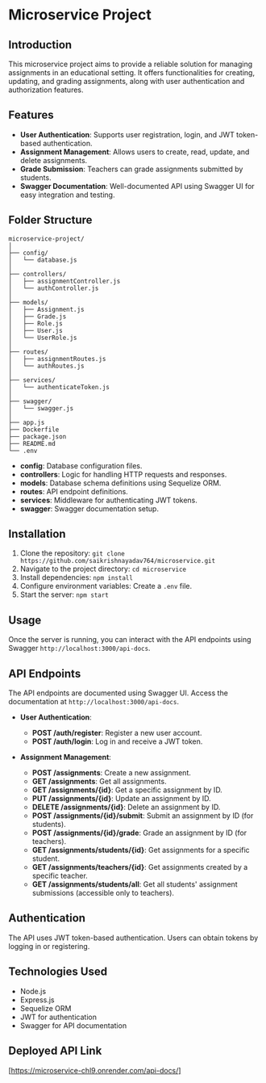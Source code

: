 # Microservice Project 

## Introduction

This microservice project aims to provide a reliable solution for managing assignments in an educational setting. It offers functionalities for creating, updating, and grading assignments, along with user authentication and authorization features.

## Features

- **User Authentication**: Supports user registration, login, and JWT token-based authentication.
- **Assignment Management**: Allows users to create, read, update, and delete assignments.
- **Grade Submission**: Teachers can grade assignments submitted by students.
- **Swagger Documentation**: Well-documented API using Swagger UI for easy integration and testing.

## Folder Structure

```
microservice-project/
│
├── config/
│   └── database.js
│
├── controllers/
│   ├── assignmentController.js
│   └── authController.js
│
├── models/
│   ├── Assignment.js
│   ├── Grade.js
│   ├── Role.js
│   ├── User.js
│   └── UserRole.js
│
├── routes/
│   ├── assignmentRoutes.js
│   └── authRoutes.js
│
├── services/
│   └── authenticateToken.js
│
├── swagger/
│   └── swagger.js
│
├── app.js
├── Dockerfile
├── package.json
├── README.md
└── .env
```

- **config**: Database configuration files.
- **controllers**: Logic for handling HTTP requests and responses.
- **models**: Database schema definitions using Sequelize ORM.
- **routes**: API endpoint definitions.
- **services**: Middleware for authenticating JWT tokens.
- **swagger**: Swagger documentation setup.

## Installation

1. Clone the repository: `git clone https://github.com/saikrishnayadav764/microservice.git`
2. Navigate to the project directory: `cd microservice`
3. Install dependencies: `npm install`
4. Configure environment variables: Create a `.env` file.
5. Start the server: `npm start`

## Usage

Once the server is running, you can interact with the API endpoints using Swagger `http://localhost:3000/api-docs`.

## API Endpoints

The API endpoints are documented using Swagger UI. Access the documentation at `http://localhost:3000/api-docs`.

- **User Authentication**:
  - **POST /auth/register**: Register a new user account.
  - **POST /auth/login**: Log in and receive a JWT token.

- **Assignment Management**:
  - **POST /assignments**: Create a new assignment.
  - **GET /assignments**: Get all assignments.
  - **GET /assignments/{id}**: Get a specific assignment by ID.
  - **PUT /assignments/{id}**: Update an assignment by ID.
  - **DELETE /assignments/{id}**: Delete an assignment by ID.
  - **POST /assignments/{id}/submit**: Submit an assignment by ID (for students).
  - **POST /assignments/{id}/grade**: Grade an assignment by ID (for teachers).
  - **GET /assignments/students/{id}**: Get assignments for a specific student.
  - **GET /assignments/teachers/{id}**: Get assignments created by a specific teacher.
  - **GET /assignments/students/all**: Get all students' assignment submissions (accessible only to teachers).

## Authentication

The API uses JWT token-based authentication. Users can obtain tokens by logging in or registering.

## Technologies Used

- Node.js
- Express.js
- Sequelize ORM
- JWT for authentication
- Swagger for API documentation

## Deployed API Link

[https://microservice-chl9.onrender.com/api-docs/]
